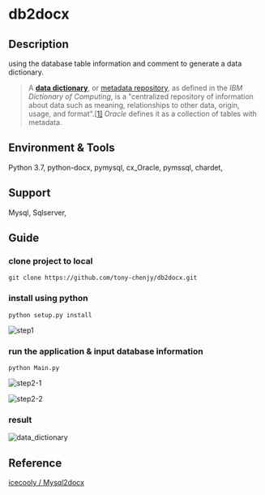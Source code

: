 # db2docx



## Description

using the database table information and comment to generate a data dictionary.

> A **[data dictionary](https://en.wikipedia.org/wiki/Data_dictionary)**, or [metadata repository](https://en.wikipedia.org/wiki/Metadata_repository), as defined in the *IBM Dictionary of Computing*, is a "centralized repository of information about data such as meaning, relationships to other data, origin, usage, and format".[[1\]](https://en.wikipedia.org/wiki/Data_dictionary#cite_note-1) *Oracle* defines it as a collection of tables with metadata.



## Environment & Tools

Python 3.7, python-docx, pymysql, cx_Oracle, pymssql, chardet, 



## Support

Mysql, Sqlserver, 



## Guide

### clone project to local

```
git clone https://github.com/tony-chenjy/db2docx.git
```



### install using python

```
python setup.py install
```

![step1](https://ws4.sinaimg.cn/large/006tKfTcgy1g0gdyfgclmj30r90fzweh.jpg)



### run the application & input database information

```
python Main.py
```

![step2-1](https://ws4.sinaimg.cn/large/006tKfTcgy1g0gdyt3uuqj30ra0fxt99.jpg)

![step2-2](https://ws4.sinaimg.cn/large/006tKfTcgy1g0gdzot610j30r80g0dg3.jpg)



### result

![data_dictionary](https://ws1.sinaimg.cn/large/006tKfTcgy1g0gdohoakrj30gr080dfw.jpg)



## Reference

[icecooly / Mysql2docx](https://gitee.com/icecooly/Mysql2docx)